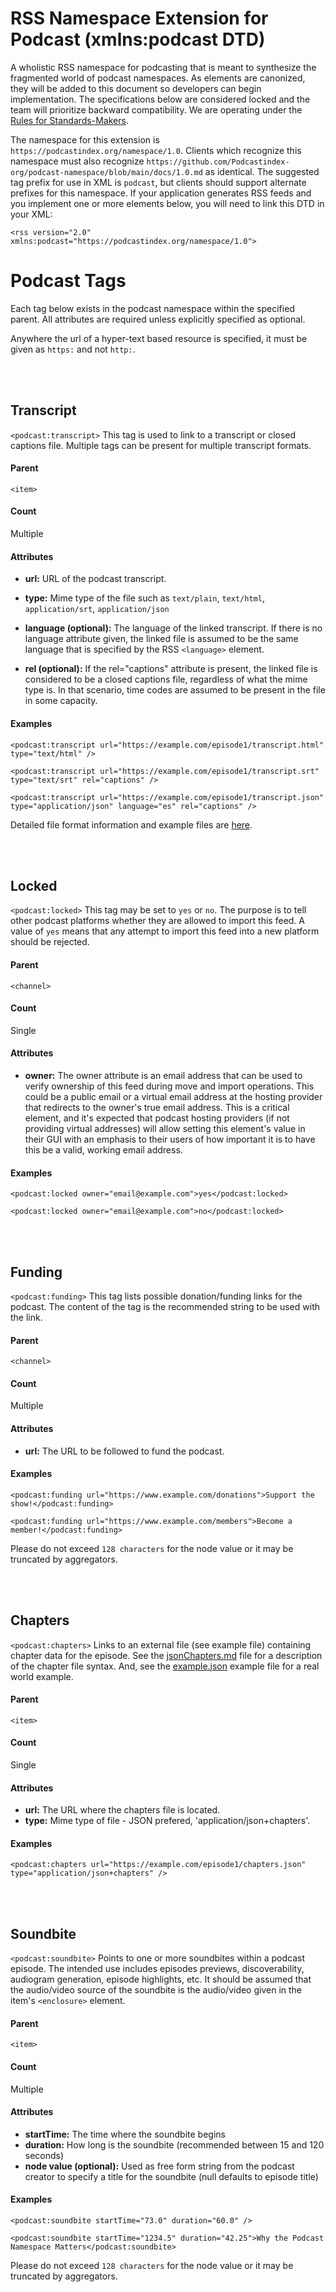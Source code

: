 # RSS Namespace Extension for Podcast (xmlns:podcast DTD)

A wholistic RSS namespace for podcasting that is meant to synthesize the fragmented world of podcast namespaces. As elements are canonized, they will be added to this document so developers can begin implementation. The specifications below are considered locked and the team will prioritize backward compatibility. We are operating under the [Rules for Standards-Makers](http://scripting.com/2017/05/09/rulesForStandardsmakers.html).

The namespace for this extension is `https://podcastindex.org/namespace/1.0`. Clients which recognize this namespace must also recognize `https://github.com/Podcastindex-org/podcast-namespace/blob/main/docs/1.0.md` as identical. The suggested tag prefix for use in XML is `podcast`, but clients should support alternate prefixes for this namespace. If your application generates RSS feeds and you implement one or more elements below, you will need to link this DTD in your XML:

```
<rss version="2.0" xmlns:podcast="https://podcastindex.org/namespace/1.0">
```

# Podcast Tags
Each tag below exists in the podcast namespace within the specified parent. All attributes are required unless explicitly specified as optional.

Anywhere the url of a hyper-text based resource is specified, it must be given as `https:` and not `http:`.

<br><br>

## Transcript
`<podcast:transcript>`
This tag is used to link to a transcript or closed captions file. Multiple tags can be present for multiple transcript formats.

#### Parent
`<item>`

#### Count
Multiple

#### Attributes
 - **url:** URL of the podcast transcript.

 - **type:** Mime type of the file such as `text/plain`, `text/html`, `application/srt`, `application/json`

 - **language (optional):** The language of the linked transcript. If there is no language attribute given, the linked file is assumed to be the same language that is specified by the RSS `<language>` element.

 - **rel (optional):** If the rel="captions" attribute is present, the linked file is considered to be a closed captions file, regardless of what the mime type is.  In that scenario, time codes are assumed to be present in the file in some capacity.

#### Examples
`<podcast:transcript url="https://example.com/episode1/transcript.html" type="text/html" />`

`<podcast:transcript url="https://example.com/episode1/transcript.srt" type="text/srt" rel="captions" />`

`<podcast:transcript url="https://example.com/episode1/transcript.json" type="application/json" language="es" rel="captions" />`

Detailed file format information and example files are [here](../transcripts/transcripts.md).

<br><br>

## Locked
`<podcast:locked>`
This tag may be set to `yes` or `no`. The purpose is to tell other podcast platforms whether they are allowed to import this feed. A value of `yes` means that any attempt to import this feed into a new platform should be rejected.

#### Parent
`<channel>`

#### Count
Single

#### Attributes
 - **owner:** The owner attribute is an email address that can be used to verify ownership of this feed during move and import operations. This could be a public email or a virtual email address at the hosting provider that redirects to the owner's true email address. This is a critical element, and it's expected that podcast hosting providers (if not providing virtual addresses) will allow setting this element's value in their GUI with an emphasis to their users of how important it is to have this be a valid, working email address.

#### Examples
`<podcast:locked owner="email@example.com">yes</podcast:locked>`

`<podcast:locked owner="email@example.com">no</podcast:locked>`

<br><br>

## Funding
`<podcast:funding>`
This tag lists possible donation/funding links for the podcast. The content of the tag is the recommended string to be used with the link.

#### Parent
`<channel>`

#### Count
Multiple

#### Attributes
 - **url:** The URL to be followed to fund the podcast.

#### Examples
`<podcast:funding url="https://www.example.com/donations">Support the show!</podcast:funding>`

`<podcast:funding url="https://www.example.com/members">Become a member!</podcast:funding>`

Please do not exceed `128 characters` for the node value or it may be truncated by aggregators.

<br><br>

## Chapters
`<podcast:chapters>`
Links to an external file (see example file) containing chapter data for the episode. See the [jsonChapters.md](https://github.com/Podcastindex-org/podcast-namespace/blob/main/chapters/jsonChapters.md) file for a description of the chapter file syntax. And, see the [example.json](https://github.com/Podcastindex-org/podcast-namespace/blob/main/chapters/example.json) example file for a real world example.

#### Parent
`<item>`

#### Count
Single

#### Attributes
 - **url:** The URL where the chapters file is located.
 - **type:** Mime type of file - JSON prefered, 'application/json+chapters'.

#### Examples
`<podcast:chapters url="https://example.com/episode1/chapters.json" type="application/json+chapters" />`

<br><br>

## Soundbite
`<podcast:soundbite>`
Points to one or more soundbites within a podcast episode. The intended use includes episodes previews, discoverability, audiogram generation, episode highlights, etc. It should be assumed that the audio/video source of the soundbite is the audio/video given in the item's `<enclosure>` element.

#### Parent
`<item>`

#### Count
Multiple

#### Attributes
 - **startTime:** The time where the soundbite begins
 - **duration:** How long is the soundbite (recommended between 15 and 120 seconds)
 - **node value (optional):** Used as free form string from the podcast creator to specify a title for the soundbite (null defaults to episode title)

#### Examples
`<podcast:soundbite startTime="73.0" duration="60.0" />`

`<podcast:soundbite startTime="1234.5" duration="42.25">Why the Podcast Namespace Matters</podcast:soundbite>`

Please do not exceed `128 characters` for the node value or it may be truncated by aggregators.

<br><br>
